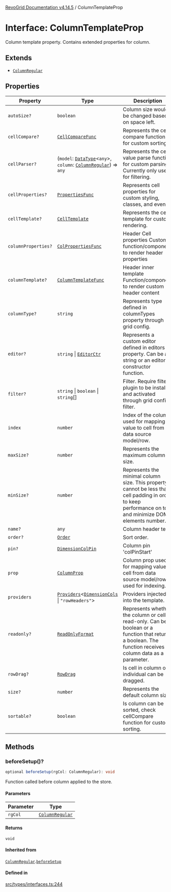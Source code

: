 [RevoGrid Documentation v4.14.5](README.md) / ColumnTemplateProp

# Interface: ColumnTemplateProp

Column template property.
Contains extended properties for column.

## Extends

- [`ColumnRegular`](Interface.ColumnRegular.md)

## Properties

| Property | Type | Description | Inherited from | Defined in |
| ------ | ------ | ------ | ------ | ------ |
| `autoSize?` | `boolean` | Column size would be changed based on space left. | [`ColumnRegular`](Interface.ColumnRegular.md).`autoSize` | [src/types/interfaces.ts:220](https://github.com/revolist/revogrid/blob/395fb64310e6654557393205ff295dbb2f4142c5/src/types/interfaces.ts#L220) |
| `cellCompare?` | [`CellCompareFunc`](TypeAlias.CellCompareFunc.md) | Represents the cell compare function for custom sorting. | [`ColumnRegular`](Interface.ColumnRegular.md).`cellCompare` | [src/types/interfaces.ts:186](https://github.com/revolist/revogrid/blob/395fb64310e6654557393205ff295dbb2f4142c5/src/types/interfaces.ts#L186) |
| `cellParser?` | (`model`: [`DataType`](TypeAlias.DataType.md)\<`any`\>, `column`: [`ColumnRegular`](Interface.ColumnRegular.md)) => `any` | Represents the cell value parse function for custom parsing. Currently only used for filtering. | [`ColumnRegular`](Interface.ColumnRegular.md).`cellParser` | [src/types/interfaces.ts:192](https://github.com/revolist/revogrid/blob/395fb64310e6654557393205ff295dbb2f4142c5/src/types/interfaces.ts#L192) |
| `cellProperties?` | [`PropertiesFunc`](TypeAlias.PropertiesFunc.md) | Represents cell properties for custom styling, classes, and events. | [`ColumnRegular`](Interface.ColumnRegular.md).`cellProperties` | [src/types/interfaces.ts:178](https://github.com/revolist/revogrid/blob/395fb64310e6654557393205ff295dbb2f4142c5/src/types/interfaces.ts#L178) |
| `cellTemplate?` | [`CellTemplate`](Interface.CellTemplate.md) | Represents the cell template for custom rendering. | [`ColumnRegular`](Interface.ColumnRegular.md).`cellTemplate` | [src/types/interfaces.ts:182](https://github.com/revolist/revogrid/blob/395fb64310e6654557393205ff295dbb2f4142c5/src/types/interfaces.ts#L182) |
| `columnProperties?` | [`ColPropertiesFunc`](TypeAlias.ColPropertiesFunc.md) | Header Cell properties Custom function/component to render header properties | [`ColumnRegular`](Interface.ColumnRegular.md).`columnProperties` | [src/types/interfaces.ts:121](https://github.com/revolist/revogrid/blob/395fb64310e6654557393205ff295dbb2f4142c5/src/types/interfaces.ts#L121) |
| `columnTemplate?` | [`ColumnTemplateFunc`](TypeAlias.ColumnTemplateFunc.md) | Header inner template Function/component to render custom header content | [`ColumnRegular`](Interface.ColumnRegular.md).`columnTemplate` | [src/types/interfaces.ts:116](https://github.com/revolist/revogrid/blob/395fb64310e6654557393205ff295dbb2f4142c5/src/types/interfaces.ts#L116) |
| `columnType?` | `string` | Represents type defined in columnTypes property through grid config. | [`ColumnRegular`](Interface.ColumnRegular.md).`columnType` | [src/types/interfaces.ts:240](https://github.com/revolist/revogrid/blob/395fb64310e6654557393205ff295dbb2f4142c5/src/types/interfaces.ts#L240) |
| `editor?` | `string` \| [`EditorCtr`](TypeAlias.EditorCtr.md) | Represents a custom editor defined in editors property. Can be a string or an editor constructor function. | [`ColumnRegular`](Interface.ColumnRegular.md).`editor` | [src/types/interfaces.ts:174](https://github.com/revolist/revogrid/blob/395fb64310e6654557393205ff295dbb2f4142c5/src/types/interfaces.ts#L174) |
| `filter?` | `string` \| `boolean` \| `string`[] | Filter. Require filter plugin to be installed and activated through grid config filter. | [`ColumnRegular`](Interface.ColumnRegular.md).`filter` | [src/types/interfaces.ts:224](https://github.com/revolist/revogrid/blob/395fb64310e6654557393205ff295dbb2f4142c5/src/types/interfaces.ts#L224) |
| `index` | `number` | Index of the column, used for mapping value to cell from data source model/row. | - | [src/types/interfaces.ts:264](https://github.com/revolist/revogrid/blob/395fb64310e6654557393205ff295dbb2f4142c5/src/types/interfaces.ts#L264) |
| `maxSize?` | `number` | Represents the maximum column size. | [`ColumnRegular`](Interface.ColumnRegular.md).`maxSize` | [src/types/interfaces.ts:169](https://github.com/revolist/revogrid/blob/395fb64310e6654557393205ff295dbb2f4142c5/src/types/interfaces.ts#L169) |
| `minSize?` | `number` | Represents the minimal column size. This property cannot be less than cell padding in order to keep performance on top and minimize DOM elements number. | [`ColumnRegular`](Interface.ColumnRegular.md).`minSize` | [src/types/interfaces.ts:165](https://github.com/revolist/revogrid/blob/395fb64310e6654557393205ff295dbb2f4142c5/src/types/interfaces.ts#L165) |
| `name?` | `any` | Column header text. | [`ColumnRegular`](Interface.ColumnRegular.md).`name` | [src/types/interfaces.ts:216](https://github.com/revolist/revogrid/blob/395fb64310e6654557393205ff295dbb2f4142c5/src/types/interfaces.ts#L216) |
| `order?` | [`Order`](TypeAlias.Order.md) | Sort order. | [`ColumnRegular`](Interface.ColumnRegular.md).`order` | [src/types/interfaces.ts:232](https://github.com/revolist/revogrid/blob/395fb64310e6654557393205ff295dbb2f4142c5/src/types/interfaces.ts#L232) |
| `pin?` | [`DimensionColPin`](TypeAlias.DimensionColPin.md) | Column pin 'colPinStart'|'colPinEnd'. | [`ColumnRegular`](Interface.ColumnRegular.md).`pin` | [src/types/interfaces.ts:212](https://github.com/revolist/revogrid/blob/395fb64310e6654557393205ff295dbb2f4142c5/src/types/interfaces.ts#L212) |
| `prop` | [`ColumnProp`](TypeAlias.ColumnProp.md) | Column prop used for mapping value to cell from data source model/row, used for indexing. | [`ColumnRegular`](Interface.ColumnRegular.md).`prop` | [src/types/interfaces.ts:208](https://github.com/revolist/revogrid/blob/395fb64310e6654557393205ff295dbb2f4142c5/src/types/interfaces.ts#L208) |
| `providers` | [`Providers`](TypeAlias.Providers.md)\<[`DimensionCols`](TypeAlias.DimensionCols.md) \| `"rowHeaders"`\> | Providers injected into the template. | - | [src/types/interfaces.ts:260](https://github.com/revolist/revogrid/blob/395fb64310e6654557393205ff295dbb2f4142c5/src/types/interfaces.ts#L260) |
| `readonly?` | [`ReadOnlyFormat`](TypeAlias.ReadOnlyFormat.md) | Represents whether the column or cell is read-only. Can be a boolean or a function that returns a boolean. The function receives column data as a parameter. | [`ColumnRegular`](Interface.ColumnRegular.md).`readonly` | [src/types/interfaces.ts:155](https://github.com/revolist/revogrid/blob/395fb64310e6654557393205ff295dbb2f4142c5/src/types/interfaces.ts#L155) |
| `rowDrag?` | [`RowDrag`](TypeAlias.RowDrag.md) | Is cell in column or individual can be dragged. | [`ColumnRegular`](Interface.ColumnRegular.md).`rowDrag` | [src/types/interfaces.ts:236](https://github.com/revolist/revogrid/blob/395fb64310e6654557393205ff295dbb2f4142c5/src/types/interfaces.ts#L236) |
| `size?` | `number` | Represents the default column size. | [`ColumnRegular`](Interface.ColumnRegular.md).`size` | [src/types/interfaces.ts:159](https://github.com/revolist/revogrid/blob/395fb64310e6654557393205ff295dbb2f4142c5/src/types/interfaces.ts#L159) |
| `sortable?` | `boolean` | Is column can be sorted, check cellCompare function for custom sorting. | [`ColumnRegular`](Interface.ColumnRegular.md).`sortable` | [src/types/interfaces.ts:228](https://github.com/revolist/revogrid/blob/395fb64310e6654557393205ff295dbb2f4142c5/src/types/interfaces.ts#L228) |

## Methods

### beforeSetup()?

```ts
optional beforeSetup(rgCol: ColumnRegular): void
```

Function called before column applied to the store.

#### Parameters

| Parameter | Type |
| ------ | ------ |
| `rgCol` | [`ColumnRegular`](Interface.ColumnRegular.md) |

#### Returns

`void`

#### Inherited from

[`ColumnRegular`](Interface.ColumnRegular.md).[`beforeSetup`](Interface.ColumnRegular.md#beforesetup)

#### Defined in

[src/types/interfaces.ts:244](https://github.com/revolist/revogrid/blob/395fb64310e6654557393205ff295dbb2f4142c5/src/types/interfaces.ts#L244)
